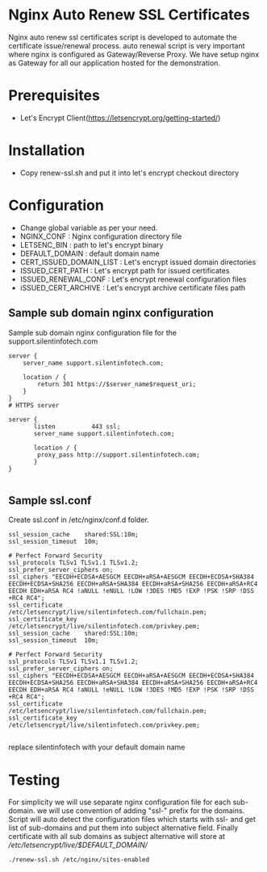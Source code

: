 Nginx Auto Renew SSL Certificates
=============================

Nginx auto renew ssl certificates script is developed to automate the certificate issue/renewal process.
auto renewal script is very important where nginx is configured as Gateway/Reverse Proxy. 
We have setup nginx as Gateway for all our application hosted for the demonstration. 

# Prerequisites

* Let's Encrypt Client(https://letsencrypt.org/getting-started/)

# Installation 

* Copy renew-ssl.sh and put it into let's encrypt checkout directory

# Configuration

* Change global variable as per your need.
* NGINX_CONF : Nginx configuration directory file
* LETSENC_BIN : path to let's encrypt binary 
* DEFAULT_DOMAIN : default domain name
* CERT_ISSUED_DOMAIN_LIST : Let's encrypt issued domain directories
* ISSUED_CERT_PATH : Let's encrypt path for issued certificates
* ISSUED_RENEWAL_CONF : Let's encrypt renewal configuration files
* iSSUED_CERT_ARCHIVE : Let's encrypt archive certificate files path

## Sample sub domain nginx configuration

Sample sub domain nginx configuration file for the support.silentinfotech.com

```
server {
	server_name support.silentinfotech.com;

	location / {
		return 301 https://$server_name$request_uri;
	}
}
# HTTPS server

server {
       listen          443 ssl;
       server_name support.silentinfotech.com;

       location / {
		proxy_pass http://support.silentinfotech.com;
       }
}


```

## Sample ssl.conf 

Create ssl.conf in /etc/nginx/conf.d folder.

```
ssl_session_cache    shared:SSL:10m;
ssl_session_timeout  10m;

# Perfect Forward Security
ssl_protocols TLSv1 TLSv1.1 TLSv1.2;
ssl_prefer_server_ciphers on;
ssl_ciphers "EECDH+ECDSA+AESGCM EECDH+aRSA+AESGCM EECDH+ECDSA+SHA384 EECDH+ECDSA+SHA256 EECDH+aRSA+SHA384 EECDH+aRSA+SHA256 EECDH+aRSA+RC4 EECDH EDH+aRSA RC4 !aNULL !eNULL !LOW !3DES !MD5 !EXP !PSK !SRP !DSS +RC4 RC4";
ssl_certificate   /etc/letsencrypt/live/silentinfotech.com/fullchain.pem;
ssl_certificate_key /etc/letsencrypt/live/silentinfotech.com/privkey.pem;
ssl_session_cache    shared:SSL:10m;
ssl_session_timeout  10m;

# Perfect Forward Security
ssl_protocols TLSv1 TLSv1.1 TLSv1.2;
ssl_prefer_server_ciphers on;
ssl_ciphers "EECDH+ECDSA+AESGCM EECDH+aRSA+AESGCM EECDH+ECDSA+SHA384 EECDH+ECDSA+SHA256 EECDH+aRSA+SHA384 EECDH+aRSA+SHA256 EECDH+aRSA+RC4 EECDH EDH+aRSA RC4 !aNULL !eNULL !LOW !3DES !MD5 !EXP !PSK !SRP !DSS +RC4 RC4";
ssl_certificate   /etc/letsencrypt/live/silentinfotech.com/fullchain.pem;
ssl_certificate_key /etc/letsencrypt/live/silentinfotech.com/privkey.pem;


```

replace silentinfotech with your default domain name

# Testing
 For simplicity we will use separate nginx configuration file for each sub-domain. we will use convention of adding "ssl-" prefix for 
 the domains. Script will auto detect the configuration files which starts with ssl- and 
 get list of sub-domains and put them into subject alternative field. Finally certificate with all sub domains as subject alternative will store at */etc/letsencrypt/live/$DEFAULT_DOMAIN/*

 ```
./renew-ssl.sh /etc/nginx/sites-enabled

```
